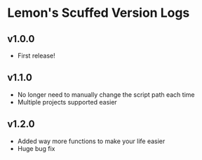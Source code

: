 # Lemon's Scuffed Version Logs

## v1.0.0
- First release!

## v1.1.0
- No longer need to manually change the script path each time
- Multiple projects supported easier

## v1.2.0
- Added way more functions to make your life easier
- Huge bug fix
